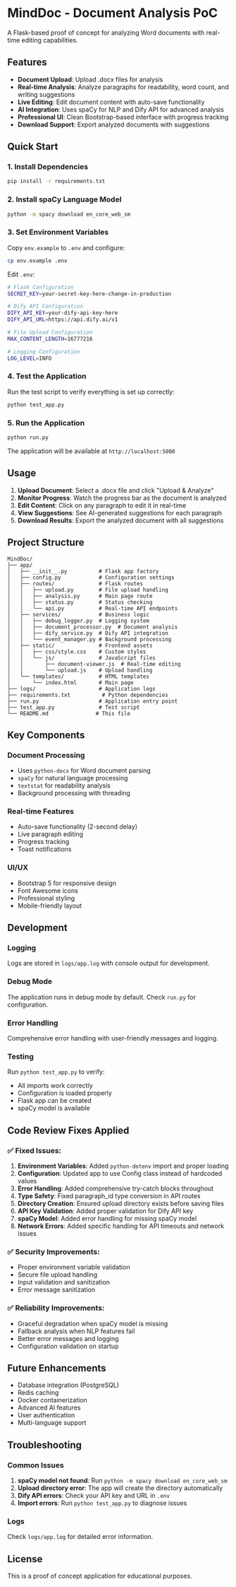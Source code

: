 # MindDoc - Document Analysis PoC

A Flask-based proof of concept for analyzing Word documents with real-time editing capabilities.

## Features

- **Document Upload**: Upload .docx files for analysis
- **Real-time Analysis**: Analyze paragraphs for readability, word count, and writing suggestions
- **Live Editing**: Edit document content with auto-save functionality
- **AI Integration**: Uses spaCy for NLP and Dify API for advanced analysis
- **Professional UI**: Clean Bootstrap-based interface with progress tracking
- **Download Support**: Export analyzed documents with suggestions

## Quick Start

### 1. Install Dependencies

```bash
pip install -r requirements.txt
```

### 2. Install spaCy Language Model

```bash
python -m spacy download en_core_web_sm
```

### 3. Set Environment Variables

Copy `env.example` to `.env` and configure:

```bash
cp env.example .env
```

Edit `.env`:
```bash
# Flask Configuration
SECRET_KEY=your-secret-key-here-change-in-production

# Dify API Configuration
DIFY_API_KEY=your-dify-api-key-here
DIFY_API_URL=https://api.dify.ai/v1

# File Upload Configuration
MAX_CONTENT_LENGTH=16777216

# Logging Configuration
LOG_LEVEL=INFO
```

### 4. Test the Application

Run the test script to verify everything is set up correctly:

```bash
python test_app.py
```

### 5. Run the Application

```bash
python run.py
```

The application will be available at `http://localhost:5000`

## Usage

1. **Upload Document**: Select a .docx file and click "Upload & Analyze"
2. **Monitor Progress**: Watch the progress bar as the document is analyzed
3. **Edit Content**: Click on any paragraph to edit it in real-time
4. **View Suggestions**: See AI-generated suggestions for each paragraph
5. **Download Results**: Export the analyzed document with all suggestions

## Project Structure

```
MindDoc/
├── app/
│   ├── __init__.py          # Flask app factory
│   ├── config.py            # Configuration settings
│   ├── routes/              # Flask routes
│   │   ├── upload.py        # File upload handling
│   │   ├── analysis.py      # Main page route
│   │   ├── status.py        # Status checking
│   │   └── api.py           # Real-time API endpoints
│   ├── services/            # Business logic
│   │   ├── debug_logger.py  # Logging system
│   │   ├── document_processor.py  # Document analysis
│   │   ├── dify_service.py  # Dify API integration
│   │   └── event_manager.py # Background processing
│   ├── static/              # Frontend assets
│   │   ├── css/style.css    # Custom styles
│   │   └── js/              # JavaScript files
│   │       ├── document-viewer.js  # Real-time editing
│   │       └── upload.js    # Upload handling
│   └── templates/           # HTML templates
│       └── index.html       # Main page
├── logs/                    # Application logs
├── requirements.txt          # Python dependencies
├── run.py                   # Application entry point
├── test_app.py              # Test script
└── README.md               # This file
```

## Key Components

### Document Processing
- Uses `python-docx` for Word document parsing
- `spaCy` for natural language processing
- `textstat` for readability analysis
- Background processing with threading

### Real-time Features
- Auto-save functionality (2-second delay)
- Live paragraph editing
- Progress tracking
- Toast notifications

### UI/UX
- Bootstrap 5 for responsive design
- Font Awesome icons
- Professional styling
- Mobile-friendly layout

## Development

### Logging
Logs are stored in `logs/app.log` with console output for development.

### Debug Mode
The application runs in debug mode by default. Check `run.py` for configuration.

### Error Handling
Comprehensive error handling with user-friendly messages and logging.

### Testing
Run `python test_app.py` to verify:
- All imports work correctly
- Configuration is loaded properly
- Flask app can be created
- spaCy model is available

## Code Review Fixes Applied

### ✅ **Fixed Issues:**
1. **Environment Variables**: Added `python-dotenv` import and proper loading
2. **Configuration**: Updated app to use Config class instead of hardcoded values
3. **Error Handling**: Added comprehensive try-catch blocks throughout
4. **Type Safety**: Fixed paragraph_id type conversion in API routes
5. **Directory Creation**: Ensured upload directory exists before saving files
6. **API Key Validation**: Added proper validation for Dify API key
7. **spaCy Model**: Added error handling for missing spaCy model
8. **Network Errors**: Added specific handling for API timeouts and network issues

### ✅ **Security Improvements:**
- Proper environment variable validation
- Secure file upload handling
- Input validation and sanitization
- Error message sanitization

### ✅ **Reliability Improvements:**
- Graceful degradation when spaCy model is missing
- Fallback analysis when NLP features fail
- Better error messages and logging
- Configuration validation on startup

## Future Enhancements

- Database integration (PostgreSQL)
- Redis caching
- Docker containerization
- Advanced AI features
- User authentication
- Multi-language support

## Troubleshooting

### Common Issues

1. **spaCy model not found**: Run `python -m spacy download en_core_web_sm`
2. **Upload directory error**: The app will create the directory automatically
3. **Dify API errors**: Check your API key and URL in `.env`
4. **Import errors**: Run `python test_app.py` to diagnose issues

### Logs
Check `logs/app.log` for detailed error information.

## License

This is a proof of concept application for educational purposes. 